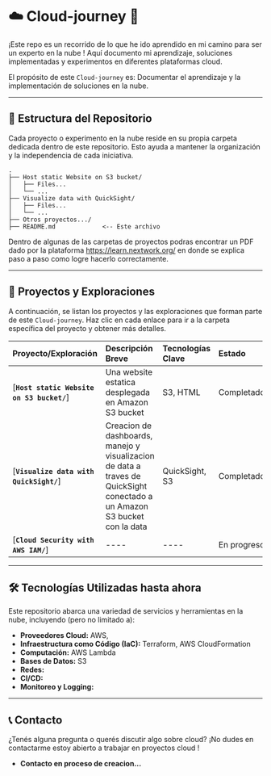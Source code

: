 # ☁️ Cloud-journey 🚀

¡Este repo es un recorrido de lo que he ido aprendido en mi camino para ser un experto en la nube \! Aquí documento mi aprendizaje, soluciones implementadas y experimentos en diferentes plataformas cloud.

El propósito de este `Cloud-journey` es: Documentar el aprendizaje y la implementación de soluciones en la nube.

---

## 📂 Estructura del Repositorio

Cada proyecto o experimento en la nube reside en su propia carpeta dedicada dentro de este repositorio. Esto ayuda a mantener la organización y la independencia de cada iniciativa.

```
.
├── Host static Website on S3 bucket/
│   ├── Files...
│   └── ...
├── Visualize data with QuickSight/
│   ├── Files...
│   └── ...
├── Otros proyectos.../
├── README.md             <-- Este archivo
```

Dentro de algunas de las carpetas de proyectos podras encontrar un PDF dado por la plataforma https://learn.nextwork.org/ en donde
se explica paso a paso como logre hacerlo correctamente.

---

## 🚀 Proyectos y Exploraciones

A continuación, se listan los proyectos y las exploraciones que forman parte de este `Cloud-journey`. Haz clic en cada enlace para ir a la carpeta específica del proyecto y obtener más detalles.

| Proyecto/Exploración                      | Descripción Breve                                                                                                         | Tecnologías Clave | Estado      |
| :---------------------------------------- | :------------------------------------------------------------------------------------------------------------------------ | :---------------- | :---------- |
| [**`Host static Website on S3 bucket/`**] | Una website estatica desplegada en Amazon S3 bucket                                                                       | S3, HTML          | Completado  |
| [**`Visualize data with QuickSight/`**]   | Creacion de dashboards, manejo y visualizacion de data a traves de QuickSight conectado a un Amazon S3 bucket con la data | QuickSight, S3    | Completado  |
| [**`Cloud Security with AWS IAM/`**]      | ----                                                                                                                      | ----              | En progreso |

---

## 🛠️ Tecnologías Utilizadas hasta ahora

Este repositorio abarca una variedad de servicios y herramientas en la nube, incluyendo (pero no limitado a):

- **Proveedores Cloud:** AWS,
- **Infraestructura como Código (IaC):** Terraform, AWS CloudFormation
- **Computación:** AWS Lambda
- **Bases de Datos:** S3
- **Redes:**
- **CI/CD:**
- **Monitoreo y Logging:**

---

## 📞 Contacto

¿Tenés alguna pregunta o querés discutir algo sobre cloud? ¡No dudes en contactarme estoy abierto a trabajar en proyectos cloud \!

- **Contacto en proceso de creacion...**
